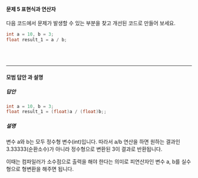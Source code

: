 #### 문제 5 표현식과 연산자
다음 코드에서 문제가 발생할 수 있는 부분을 찾고 개선된 코드로 만들어 보세요.
```cpp
int a = 10, b = 3;
float result_1 = a / b;
```
<br/><br/>

---


#### 모범 답안 과 설명
##### 답안
```cpp
int a = 10, b = 3;
float result_1 = (float)a / (float)b;;
```
##### 설명
변수 a와 b는 모두 정수형 변수(int)입니다. 따라서 a/b 연산을 하면 원하는 결과인 3.33333(순환소수)가 아니라 정수형으로 변환된 3이 결과로 반환됩니다.

이때는 컴파일러가 소수점으로 출력을 해야 한다는 의미로 피연산자인 변수 a, b를 실수형으로 형변환을 해주면 됩니다. 